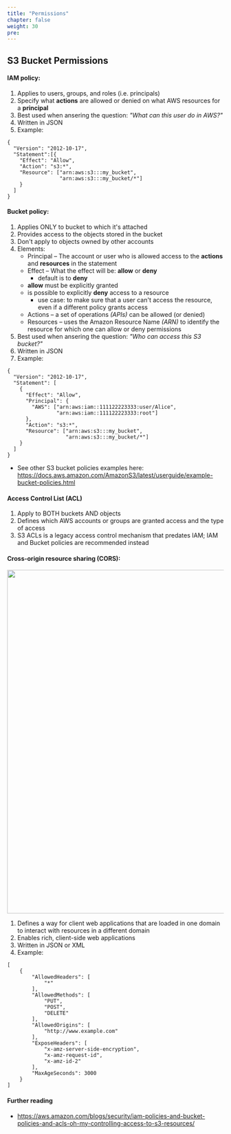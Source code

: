 ```yaml
---
title: "Permissions"
chapter: false
weight: 30
pre:
---
```


## S3 Bucket Permissions

#### IAM policy:
1. Applies to users, groups, and roles (i.e. principals)
2. Specify what **actions** are allowed or denied on what AWS resources for a **principal**
3. Best used when ansering the question:  *"What can this user do in AWS?"*
4. Written in JSON
5. Example:

```
{
  "Version": "2012-10-17",
  "Statement":[{
    "Effect": "Allow",
    "Action": "s3:*",
    "Resource": ["arn:aws:s3:::my_bucket",
                 "arn:aws:s3:::my_bucket/*"]
    }
  ]
}
```

#### Bucket policy:
1. Applies ONLY to bucket to which it's attached
2. Provides access to the objects stored in the bucket
3. Don't apply to objects owned by other accounts
4. Elements:
    - Principal – The account or user who is allowed access to the **actions** and **resources** in the statement
    - Effect – What the effect will be:  **allow** or **deny**
        - default is to **deny**
	- **allow** must be explicitly granted 
	- is possible to explicitly **deny** access to a resource
	    - use case:  to make sure that a user can't access the resource, even if a different policy grants access
    - Actions – a set of operations *(APIs)* can be allowed (or denied)
    - Resources – uses the Amazon Resource Name *(ARN)* to identify the resource for which one can allow or deny permissions
5. Best used when ansering the question:  *"Who can access this S3 bucket?"*
6. Written in JSON
7. Example:

```
{
  "Version": "2012-10-17",
  "Statement": [
    {
      "Effect": "Allow",
      "Principal": {
        "AWS": ["arn:aws:iam::111122223333:user/Alice",
                "arn:aws:iam::111122223333:root"]
      },
      "Action": "s3:*",
      "Resource": ["arn:aws:s3:::my_bucket",
                   "arn:aws:s3:::my_bucket/*"]
    }
  ]
}
```
- See other S3 bucket policies examples here:  https://docs.aws.amazon.com/AmazonS3/latest/userguide/example-bucket-policies.html

#### Access Control List (ACL)
1. Apply to BOTH buckets AND objects
2. Defines which AWS accounts or groups are granted access and the type of access
3. S3 ACLs is a legacy access control mechanism that predates IAM; IAM and Bucket policies are recommended instead

#### Cross-origin resource sharing (CORS):

<img src='/images/cors.png' width='800px'>

1. Defines a way for client web applications that are loaded in one domain to interact with resources in a different domain 
2. Enables rich, client-side web applications
3. Written in JSON or XML
4. Example:

```
[
    {
        "AllowedHeaders": [
            "*"
        ],
        "AllowedMethods": [
            "PUT",
            "POST",
            "DELETE"
        ],
        "AllowedOrigins": [
            "http://www.example.com"
        ],
        "ExposeHeaders": [
            "x-amz-server-side-encryption",
            "x-amz-request-id",
            "x-amz-id-2"
        ],
        "MaxAgeSeconds": 3000
    }
]
```


#### Further reading

- https://aws.amazon.com/blogs/security/iam-policies-and-bucket-policies-and-acls-oh-my-controlling-access-to-s3-resources/
